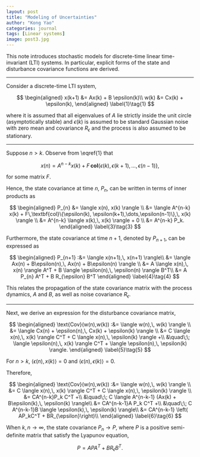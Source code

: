 ```yaml
---
layout: post
title: "Modeling of Uncertainties"
author: "Kong Yao"
categories: journal
tags: [Linear systems]
image: post3.jpg
---
```

This note introduces stochastic models for discrete-time linear time-invariant (LTI) systems. In particular, explicit forms of the state and disturbance covariance functions are derived.

---

Consider a discrete-time LTI system,

$$
\begin{aligned}
x(k+1) &= Ax(k) + B \epsilon(k)\\
w(k) &= Cx(k) + \epsilon(k),
\end{aligned} \label{1}\tag{1}
$$

where it is assumed that all eigenvalues of $A$ lie strictly inside the unit circle (asymptotically stable) and $\epsilon(k)$ is assumed to be standard Gaussian noise with zero mean and covariance $R_{\epsilon}$ and the process is also assumed to be stationary.

---

Suppose $n > k$. Observe from \eqref{1} that 

$$
x(n) = A^{n-k} x(k) + F\,\textbf{col}\{\epsilon(k), \epsilon(k+1),\dots,\epsilon(n-1)\}, \label{2}\tag{2}
$$

for some matrix $F$. 

Hence, the state covariance at time $n$, $P_n$, can be written in terms of inner products as

$$
\begin{aligned}
P_{n} &= \langle x(n), x(k) \rangle \\
    &= \langle A^{n-k} x(k) + F\,\textbf{col}\{\epsilon(k), \epsilon(k+1),\dots,\epsilon(n-1)\},\, x(k) \rangle \\
    &= A^{n-k} \langle x(k),\, x(k) \rangle + 0 \\
    &= A^{n-k} P_k.
\end{aligned} \label{3}\tag{3}
$$

Furthermore, the state covariance at time $n+1$, denoted by $P_{n+1}$, can be expressed as

$$
\begin{aligned}
P_{n+1} :&= \langle x(n+1),\, x(n+1) \rangle\\
    &= \langle Ax(n) + B\epsilon(n),\, Ax(n) + B\epsilon(n) \rangle \\ 
    &= A \langle x(n),\, x(n) \rangle A^T + B \langle \epsilon(n),\, \epsilon(n) \rangle B^T\\ 
    &= A P_{n} A^T + B R_{\epsilon} B^T
\end{aligned} \label{4}\tag{4}
$$

This relates the propagation of the state covariance matrix with the process dynamics, $A$ and $B$, as well as noise covariance $R_{\epsilon}$.

---

Next, we derive an expression for the disturbance covariance matrix,

$$
\begin{aligned}
\text{Cov}(w(n),w(k)) :&= \langle w(n),\, w(k) \rangle \\
&= \langle Cx(n) + \epsilon(n),\, Cx(k) + \epsilon(k) \rangle \\
&= C \langle x(n),\, x(k) \rangle C^T + C \langle x(n),\, \epsilon(k) \rangle +\\
&\quad\;\; \langle \epsilon(n),\, x(k) \rangle C^T + \langle \epsilon(n),\, \epsilon(k) \rangle.
\end{aligned} \label{5}\tag{5}
$$


For $n > k$, $\langle \epsilon(n), \,x(k) \rangle = 0$ and $\langle \epsilon(n),\, \epsilon(k) \rangle = 0$. 

Therefore,

$$
\begin{aligned}
\text{Cov}(w(n),w(k)) :&= \langle w(n),\, w(k) \rangle \\
&= C \langle x(n),\, x(k) \rangle C^T + C \langle x(n),\, \epsilon(k) \rangle \\
&= CA^{n-k}P_k C^T +\\
&\quad\;\; C \langle A^{n-k-1} (Ax(k) + B\epsilon(k),\, \epsilon(k) \rangle\\
&= CA^{n-k-1}A P_k C^T +\\
&\quad\;\; C A^{n-k-1}B \langle \epsilon(k),\, \epsilon(k) \rangle\\
&= CA^{n-k-1} \left( AP_kC^T + BR_{\epsilon}\right)\\
\end{aligned} \label{6}\tag{6}
$$

When $k,n \to \infty$, the state covariance $P_n \to P$, where $P$ is a positive semi-definite matrix that satisfy the Lyapunov equation,

$$
P = A P A^T + B R_{\epsilon} B^T. \label{7}\tag{7}
$$